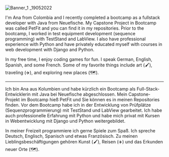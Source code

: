 ![Banner_1 _19052022](https://user-images.githubusercontent.com/81617975/169380981-6aed4abf-bea3-431a-a8f1-6158bd82def6.png)

I'm Ana from Colombia and I recently completed a bootcamp as a fullstack developer with Java from Neuefische. My Capstone Project in Bootcamp was called PetFit and you can find it in my repositories. Prior to the bootcamp, I worked in test equipment development (sequence programming) with TestStand and LabView. I also have professional experience with Python and have privately educated myself with courses in web development with Django and Python.

In my free time, I enjoy coding games for fun. I speak German, English, Spanish, and some French. Some of my favorite things include art (🖌️), traveling (✈️), and exploring new places (🗺️).
________________________________________________________________________________________________________________________________________________________
Ich bin Ana aus Kolumbien und habe kürzlich ein Bootcamp als Full-Stack-Entwicklerin mit Java bei Neuefische abgeschlossen. Mein Capstone-Projekt im Bootcamp hieß PetFit und Sie können es in meinen Repositories finden. Vor dem Bootcamp habe ich in der Entwicklung von Prüfplätze (Sequenzprogrammierung) mit TestStand und LabView gearbeitet. Ich habe auch professionelle Erfahrung mit Python und habe mich privat mit Kursen in Webentwicklung mit Django und Python weitergebildet.

In meiner Freizeit programmiere ich gerne Spiele zum Spaß. Ich spreche Deutsch, Englisch, Spanisch und etwas Französisch. Zu meinen Lieblingsbeschäftigungen gehören Kunst (🖌️), Reisen (✈️) und das Erkunden neuer Orte (🗺️).

<!--
**Anmavel/Anmavel** is a ✨ _special_ ✨ repository because its `README.md` (this file) appears on your GitHub profile.

Here are some ideas to get you started:

- 🔭 I’m currently working on ...
- 🌱 I’m currently learning ...
- 👯 I’m looking to collaborate on ...
- 🤔 I’m looking for help with ...
- 💬 Ask me about ...
- 📫 How to reach me: ...
- 😄 Pronouns: ...
- ⚡ Fun fact: ...
-->


